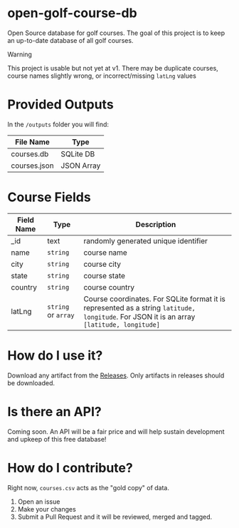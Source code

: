 # open-golf-course-db

Open Source database for golf courses. The goal of this project is to keep an up-to-date database of all golf courses.

> [!WARNING]  
> This project is usable but not yet at v1. There may be duplicate courses, course names slightly wrong, or incorrect/missing `latLng` values

# Provided Outputs

In the `/outputs` folder you will find:

| File Name    | Type       |
| ------------ | ---------- |
| courses.db   | SQLite DB  |
| courses.json | JSON Array |

# Course Fields

| Field Name | Type                | Description                                                                                                                                |
| ---------- | ------------------- | ------------------------------------------------------------------------------------------------------------------------------------------ |
| \_id       | text                | randomly generated unique identifier                                                                                                       |
| name       | `string`            | course name                                                                                                                                |
| city       | `string`            | course city                                                                                                                                |
| state      | `string`            | course state                                                                                                                               |
| country    | `string`            | course country                                                                                                                             |
| latLng     | `string` or `array` | Course coordinates. For SQLite format it is represented as a string `latitude, longitude`. For JSON it is an array `[latitude, longitude]` |

# How do I use it?

Download any artifact from the [Releases](https://github.com/erossdev/open-golf-course-db/releases). Only artifacts in releases should be downloaded.

# Is there an API?

Coming soon. An API will be a fair price and will help sustain development and upkeep of this free database!

# How do I contribute?

Right now, `courses.csv` acts as the "gold copy" of data.

1. Open an issue
2. Make your changes
3. Submit a Pull Request and it will be reviewed, merged and tagged.
